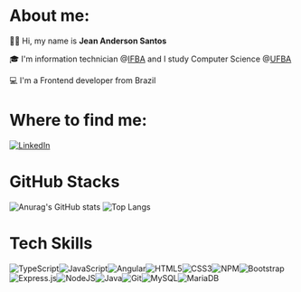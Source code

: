 # About me:

👨‍💻 Hi, my name is **Jean Anderson Santos**

🎓 I'm information technician @[IFBA](https://portal.ifba.edu.br) and I study Computer Science @[UFBA](https://www.ufba.br)

💻 I'm a Frontend developer from Brazil



      


# Where to find me: 

[![LinkedIn](https://img.shields.io/badge/LinkedIn-%230077B5.svg?logo=linkedin&logoColor=white)](https://linkedin.com/in/jeanandersonhs)


# GitHub Stacks
![Anurag's GitHub stats](https://github-readme-stats.vercel.app/api?username=jeanandersonhs&show_icons=true&theme=gruvbox&line_height=20px&card_width=400px)
![Top Langs](https://github-readme-stats.vercel.app/api/top-langs/?username=jeanandersonhs&layout=compact&theme=gruvbox&size_weight=0.5&count_weight=0.5&card_width=250px)




# Tech Skills
![TypeScript](https://img.shields.io/badge/typescript-%23007ACC.svg?style=for-the-badge&logo=typescript&logoColor=white)![JavaScript](https://img.shields.io/badge/javascript-%23323330.svg?style=for-the-badge&logo=javascript&logoColor=%23F7DF1E)![Angular](https://img.shields.io/badge/angular-%23DD0031.svg?style=for-the-badge&logo=angular&logoColor=white)![HTML5](https://img.shields.io/badge/html5-%23E34F26.svg?style=for-the-badge&logo=html5&logoColor=white)![CSS3](https://img.shields.io/badge/css3-%231572B6.svg?style=for-the-badge&logo=css3&logoColor=white)![NPM](https://img.shields.io/badge/NPM-%23CB3837.svg?style=for-the-badge&logo=npm&logoColor=white)![Bootstrap](https://img.shields.io/badge/bootstrap-%238511FA.svg?style=for-the-badge&logo=bootstrap&logoColor=white)![Express.js](https://img.shields.io/badge/express.js-%23404d59.svg?style=for-the-badge&logo=express&logoColor=%2361DAFB)![NodeJS](https://img.shields.io/badge/node.js-6DA55F?style=for-the-badge&logo=node.js&logoColor=white)![Java](https://img.shields.io/badge/java-%23ED8B00.svg?style=for-the-badge&logo=openjdk&logoColor=white)![Git](https://img.shields.io/badge/git-%23F05033.svg?style=for-the-badge&logo=git&logoColor=white)![MySQL](https://img.shields.io/badge/mysql-%2300f.svg?style=for-the-badge&logo=mysql&logoColor=white)![MariaDB](https://img.shields.io/badge/MariaDB-003545?style=for-the-badge&logo=mariadb&logoColor=white)





<!--
**jeanandersonhs/jeanandersonhs** is a ✨ _special_ ✨ repository because its `README.md` (this file) appears on your GitHub profile.

Here are some ideas to get you started:

- 🔭 I’m currently working on ...
- 🌱 I’m currently learning ...
- 👯 I’m looking to collaborate on ...
- 🤔 I’m looking for help with ...
- 💬 Ask me about ...
- 📫 How to reach me: ...
- 😄 Pronouns: ...
- ⚡ Fun fact: ...
-->
